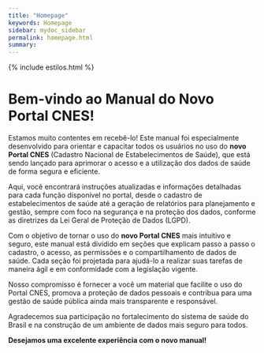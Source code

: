 ```yaml
---
title: "Homepage"
keywords: Homepage
sidebar: mydoc_sidebar
permalink: homepage.html
summary: 
---
```


{% include estilos.html %}


# Bem-vindo ao Manual do Novo Portal CNES!

Estamos muito contentes em recebê-lo! Este manual foi especialmente desenvolvido para orientar e capacitar todos os usuários no uso do **novo Portal CNES** (Cadastro Nacional de Estabelecimentos de Saúde), que está sendo lançado para aprimorar o acesso e a utilização dos dados de saúde de forma segura e eficiente.

Aqui, você encontrará instruções atualizadas e informações detalhadas para cada função disponível no portal, desde o cadastro de estabelecimentos de saúde até a geração de relatórios para planejamento e gestão, sempre com foco na segurança e na proteção dos dados, conforme as diretrizes da Lei Geral de Proteção de Dados (LGPD).

Com o objetivo de tornar o uso do **novo Portal CNES** mais intuitivo e seguro, este manual está dividido em seções que explicam passo a passo o cadastro, o acesso, as permissões e o compartilhamento de dados de saúde. Cada seção foi projetada para ajudá-lo a realizar suas tarefas de maneira ágil e em conformidade com a legislação vigente.

Nosso compromisso é fornecer a você um material que facilite o uso do Portal CNES, promova a proteção de dados pessoais e contribua para uma gestão de saúde pública ainda mais transparente e responsável.

Agradecemos sua participação no fortalecimento do sistema de saúde do Brasil e na construção de um ambiente de dados mais seguro para todos.

**Desejamos uma excelente experiência com o novo manual!**
